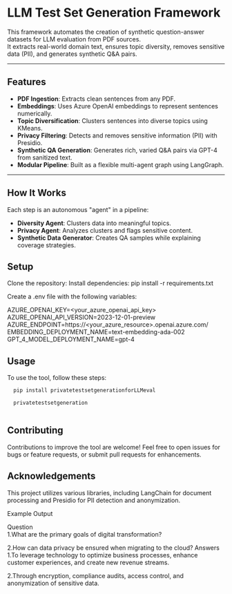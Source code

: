 # LLM Test Set Generation Framework

This framework automates the creation of synthetic question-answer datasets for LLM evaluation from PDF sources.  
It extracts real-world domain text, ensures topic diversity, removes sensitive data (PII), and generates synthetic Q&A pairs.

---

##  Features

- **PDF Ingestion**: Extracts clean sentences from any PDF.
- **Embeddings**: Uses Azure OpenAI embeddings to represent sentences numerically.
- **Topic Diversification**: Clusters sentences into diverse topics using KMeans.
- **Privacy Filtering**: Detects and removes sensitive information (PII) with Presidio.
- **Synthetic QA Generation**: Generates rich, varied Q&A pairs via GPT-4 from sanitized text.
- **Modular Pipeline**: Built as a flexible multi-agent graph using LangGraph.

---

##  How It Works

Each step is an autonomous "agent" in a pipeline:

- **Diversity Agent**: Clusters data into meaningful topics.
- **Privacy Agent**: Analyzes clusters and flags sensitive content.
- **Synthetic Data Generator**: Creates QA samples while explaining coverage strategies.

## Setup 

Clone the repository:
Install dependencies:
pip install -r requirements.txt

Create a .env file with the following variables:

AZURE_OPENAI_KEY=<your_azure_openai_api_key>
AZURE_OPENAI_API_VERSION=2023-12-01-preview
AZURE_ENDPOINT=https://<your_azure_resource>.openai.azure.com/
EMBEDDING_DEPLOYMENT_NAME=text-embedding-ada-002
GPT_4_MODEL_DEPLOYMENT_NAME=gpt-4



## Usage 


To use the tool, follow these steps:

 ```bash
   pip install privatetestsetgenerationforLLMeval

   privatetestsetgeneration



```

  
   
## Contributing

Contributions to improve the tool are welcome! Feel free to open issues for bugs or feature requests, or submit pull requests for enhancements.



## Acknowledgements

This project utilizes various libraries, including LangChain for document processing and Presidio for PII detection and anonymization.




Example Output


Question	
1.What are the primary goals of digital transformation?

2.How can data privacy be ensured when migrating to the cloud?
Answers
1.To leverage technology to optimize business processes, enhance customer experiences, and create new revenue streams.

2.Through encryption, compliance audits, access control, and anonymization of sensitive data.

